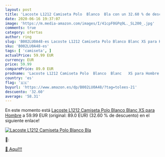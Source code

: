 ```yaml
---
layout: post
title: 'Lacoste L1212 Camiseta Polo  Blanco  Bla con un 32.60 % de descuento'
date: 2020-06-16 19:37:07
image: 'https://m.media-amazon.com/images/I/41cpF0GPq9L._SL200_.jpg'
comments: true
category: ofertas
author: ring
slug: 'B002LU0A48-es Lacoste L1212 Camiseta Polo Blanco Blanc XS para Hombre'
sku: 'B002LU0A48-es'
tags: [ 'camiseta', ]
actualPrice: 59.99 EUR
currency: EUR
price: 59.99
comparePrice: 89.0 EUR
prodname: 'Lacoste L1212 Camiseta Polo  Blanco  Blanc   XS para Hombre'
country: 'es'
flag: '🇪🇸'
buyurl: 'https://www.amazon.es/dp/B002LU0A48/?tag=tolees-21'
descuento: '32.60'
average: '58.31'
---
```


En este momento está [Lacoste L1212 Camiseta Polo  Blanco  Blanc   XS para Hombre](https://www.amazon.es/dp/B002LU0A48/?tag=tolees-21) a 59.99 EUR (original: 89.0 EUR) (32.60 %  de descuento) en el siguiente enlace!

[![Lacoste L1212 Camiseta Polo  Blanco  Bla](https://m.media-amazon.com/images/I/41cpF0GPq9L._SL200_.jpg)](https://www.amazon.es/dp/B002LU0A48/?tag=tolees-21)

🔎:


[🛒 Aquí!!!](https://www.amazon.es/dp/B002LU0A48/?tag=tolees-21)
